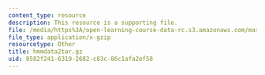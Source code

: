 ```yaml
---
content_type: resource
description: This resource is a supporting file.
file: /media/https%3A/open-learning-course-data-rc.s3.amazonaws.com/mas-622j-pattern-recognition-and-analysis-fall-2006/8582f24163192682c83c86c1afa2ef58_hmmdata2tar.gz
file_type: application/x-gzip
resourcetype: Other
title: hmmdata2tar.gz
uid: 8582f241-6319-2682-c83c-86c1afa2ef58
---
```

